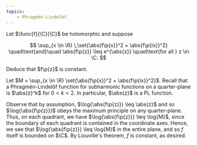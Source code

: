 ```yaml
---
topics:
    - Phragmén-Lindelöf
---
```


<problem>

Let $\func{f}{\C}{\C}$ be holomorphic and suppose

$$
\sup_{x \in \R} \,\set{\abs{f\p{x}}^2 + \abs{f\p{ix}}^2}
\quad\text{and}\quad
\abs{f\p{z}} \leq e^{\abs{z}}
\quad\text{for all } z \in \C.
$$

Deduce that $f\p{z}$ is constant.

</problem>

<solution>

Let $M = \sup_{x \in \R} \set{\abs{f\p{x}}^2 + \abs{f\p{ix}}^2}$. Recall that a Phragmén-Lindelöf function for subharmonic functions on a quarter-plane is $\abs{z}^k$ for $0 < k < 2$. In particular, $\abs{z}$ is a PL function.

Observe that by assumption, $\log{\abs{f\p{z}}} \leq \abs{z}$ and so $\log{\abs{f\p{z}}}$ obeys the maximum principle on any quarter-plane. Thus, on each quadrant, we have $\log{\abs{f\p{z}}} \leq \log{M}$, since the boundary of each quadrant is contained in the coordinate axes. Hence, we see that $\log{\abs{f\p{z}}} \leq \log{M}$ in the entire plane, and so $f$ itself is bounded on $\C$. By Liouville's theorem, $f$ is constant, as desired.

</solution>
